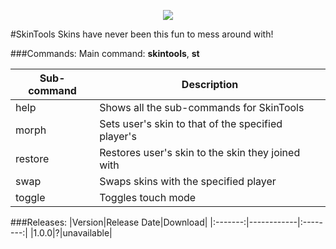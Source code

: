 <p align="center">
  <img src="https://raw.githubusercontent.com/Gamecrafter/PocketMine-Plugins/master/SkinTools/images/icon.png?raw=true"/>
</p>
#SkinTools
Skins have never been this fun to mess around with!

###Commands:
Main command: **skintools**, **st**

|Sub-command|Description|
|----|-----------|
|help|Shows all the sub-commands for SkinTools|
|morph|Sets user's skin to that of the specified player's|
|restore|Restores user's skin to the skin they joined with|
|swap|Swaps skins with the specified player|
|toggle|Toggles touch mode|

###Releases:
|Version|Release Date|Download|
|:-------:|------------|:--------:|
|1.0.0|?|unavailable|

